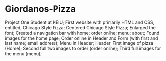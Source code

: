 # Giordanos-Pizza
Project One
Student at NEIU; 
First website with primarily HTML and CSS, entitled, Chicago Style Pizza;
Centered Chicago Style Pizza;
Enlarged the font;
Created a navigation bar with home; order online; menu; about;
Found images for the home page;
Order online in Header and Form (with first and last name; email address);
Menu in Header;
Header;
First image of pizza (Home);
Second full two images to order (order online);
Third full images for the menu (menu);
